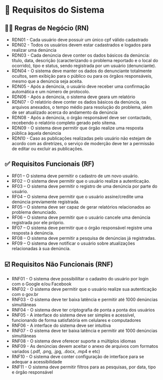 # 📃 Requisitos do Sistema


## 🧑‍💼 Regras de Negócio (RN)
- RDN01 - Cada usuário deve possuir um único cpf válido cadastrado
- RDN02 - Todos os usuários devem estar cadastrados e logados para realizar uma denúncia
- RDN03 - Cada denúncia deve conter os dados básicos da denúncia: título, data, descrição (caracterizando o problema reportado e o local do ocorrido), tipo e status, sendo registrada por um usuário (denunciante).
- RDN04 - O sistema deve manter os dados do denunciante totalmente ocultos, sem exibição para o público ou para os órgãos responsáveis, mesmo que a denúncia seja aceita.
- RDN05 - Após a denúncia, o usuário deve receber uma confirmação automática e um número de protocolo.
- RDN06 - Após a denúncia, o sistema deve geara um relatório
- RDN07 - O relatório deve conter os dados básicos da denúncia, os arquivos anexados, o tempo médio para resolução do problema, além de ser atualizado acerca do andamento da denúncia 
- RDN08 - Após a denúncia, o órgão responsável deve ser contactado, recebendo o relatório completo gerado pelo sitema.
- RDN09 - O sistema deve permitir que órgão realize uma resposta pública àquela denúncia
- RDN10 - Caso as publicações realizadas pelo usuário não estejam de acordo com as diretrizes, o serviço de moderção deve ter a permissão de editar ou excluir as publicações. 

## ✅ Requisitos Funcionais (RF)
- RF01 – O sistema deve permitir o cadastro de um novo usuário.
- RF02 – O sistema deve permitir que o usuário realize a autenticação.
- RF03 – O sistema deve permitir o registro de uma denúncia por parte do usuário.
- RF04 – O sistema deve permitir que o usuário assine/credite uma denúncia previamente registrada.
- RF05 – O sistema deve ser capaz de gerar relatórios relacionados ao problema denunciado.
- RF06 – O sistema deve permitir que o usuário cancele uma denúncia registrada por ele próprio.
- RF07 – O sistema deve permitir que o órgão responsável registre uma resposta à denúncia.
- RF08 – O sistema deve permitir a pesquisa de denúncias já registradas.
- RF09 – O sistema deve notificar o usuário sobre atualizações relacionadas à sua denúncia.

## :ballot_box_with_check: Requisitos Não Funcionais (RNF)
- RNF01 - O sistema deve possibililtar o cadastro do usuário por login com o Google e/ou Facebook
- RNF02 - O sistema deve permitir que o usuário realize sua autenticação com o gov.br
- RNF03 - O sistema deve ter baixa latência e permitir até 1000 denúncias simultâneas
- RNF04 - O sistema deve ter criptografia de ponta a ponta dos usuários
- RNF05 - A interface do sistema deve ser simples e acessível, funcionando de forma satisfatória em celulares e computadores
- RNF06 - A interface do sistema deve ser intuitiva
- RNF07 - O sistema deve ter baixa latência e permitir até 1000 denúncias simultâneas
- RNF08 - O sistema deve oferecer suporte a múltiplos idiomas
- RNF09 - As denúncias devem aceitar o anexo de arquivos com formatos variados (.pdf, .png, .jpg, .docx, .mp4 e etc)
- RNF10 - O sistema deve conter configuração de interface para se adequar a acessibilidade
- RNF11 - O sistema deve permitir filtros para as pesquisas, por data, tipo e órgão responsável

